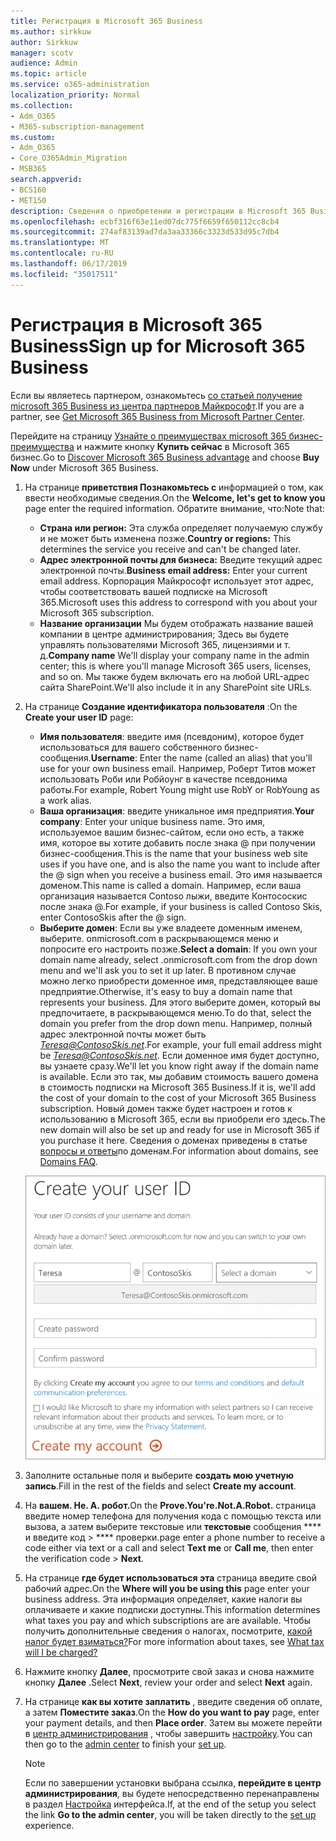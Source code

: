 ```yaml
---
title: Регистрация в Microsoft 365 Business
ms.author: sirkkuw
author: Sirkkuw
manager: scotv
audience: Admin
ms.topic: article
ms.service: o365-administration
localization_priority: Normal
ms.collection:
- Adm_O365
- M365-subscription-management
ms.custom:
- Adm_O365
- Core_O365Admin_Migration
- MSB365
search.appverid:
- BCS160
- MET150
description: Сведения о приобретении и регистрации в Microsoft 365 Business.
ms.openlocfilehash: ecbf316f63e11ed07dc775f6659f650112cc8cb4
ms.sourcegitcommit: 274af83139ad7da3aa33366c3323d533d95c7db4
ms.translationtype: MT
ms.contentlocale: ru-RU
ms.lasthandoff: 06/17/2019
ms.locfileid: "35017511"
---
```

# <a name="sign-up-for-microsoft-365-business"></a><span data-ttu-id="e72d2-103">Регистрация в Microsoft 365 Business</span><span class="sxs-lookup"><span data-stu-id="e72d2-103">Sign up for Microsoft 365 Business</span></span>

<span data-ttu-id="e72d2-104">Если вы являетесь партнером, ознакомьтесь [со статьей получение microsoft 365 Business из центра партнеров Майкрософт](get-microsoft-365-business.md#get-microsoft-365-business-from-microsoft-partner-center).</span><span class="sxs-lookup"><span data-stu-id="e72d2-104">If you are a partner, see [Get Microsoft 365 Business from Microsoft Partner Center](get-microsoft-365-business.md#get-microsoft-365-business-from-microsoft-partner-center).</span></span>

<span data-ttu-id="e72d2-105">Перейдите на страницу [Узнайте о преимуществах microsoft 365 бизнес-преимущества](https://www.microsoft.com/microsoft-365/business#pmg-cmp-desktop) и нажмите кнопку **Купить сейчас** в Microsoft 365 бизнес.</span><span class="sxs-lookup"><span data-stu-id="e72d2-105">Go to [Discover Microsoft 365 Business advantage](https://www.microsoft.com/microsoft-365/business#pmg-cmp-desktop) and choose **Buy Now** under Microsoft 365 Business.</span></span>

1. <span data-ttu-id="e72d2-106">На странице **приветствия Познакомьтесь с** информацией о том, как ввести необходимые сведения.</span><span class="sxs-lookup"><span data-stu-id="e72d2-106">On the **Welcome, let's get to know you** page enter the required information.</span></span> <span data-ttu-id="e72d2-107">Обратите внимание, что:</span><span class="sxs-lookup"><span data-stu-id="e72d2-107">Note that:</span></span>
 
    -  <span data-ttu-id="e72d2-108">**Страна или регион:** Эта служба определяет получаемую службу и не может быть изменена позже.</span><span class="sxs-lookup"><span data-stu-id="e72d2-108">**Country or regions:** This determines the service you receive and can't be changed later.</span></span>
    - <span data-ttu-id="e72d2-109">**Адрес электронной почты для бизнеса:** Введите текущий адрес электронной почты.</span><span class="sxs-lookup"><span data-stu-id="e72d2-109">**Business email address:** Enter your current email address.</span></span> <span data-ttu-id="e72d2-110">Корпорация Майкрософт использует этот адрес, чтобы соответствовать вашей подписке на Microsoft 365.</span><span class="sxs-lookup"><span data-stu-id="e72d2-110">Microsoft uses this address to correspond with you about your Microsoft 365 subscription.</span></span>
    - <span data-ttu-id="e72d2-111">**Название организации** Мы будем отображать название вашей компании в центре администрирования; Здесь вы будете управлять пользователями Microsoft 365, лицензиями и т. д.</span><span class="sxs-lookup"><span data-stu-id="e72d2-111">**Company name** We'll display your company name in the admin center; this is where you'll manage Microsoft 365 users, licenses, and so on.</span></span> <span data-ttu-id="e72d2-112">Мы также будем включать его на любой URL-адрес сайта SharePoint.</span><span class="sxs-lookup"><span data-stu-id="e72d2-112">We'll also include it in any SharePoint site URLs.</span></span>

2. <span data-ttu-id="e72d2-113">На странице **Создание идентификатора пользователя** :</span><span class="sxs-lookup"><span data-stu-id="e72d2-113">On the **Create your user ID** page:</span></span>

    - <span data-ttu-id="e72d2-114">**Имя пользователя**: введите имя (псевдоним), которое будет использоваться для вашего собственного бизнес-сообщения.</span><span class="sxs-lookup"><span data-stu-id="e72d2-114">**Username**: Enter the name (called an alias) that you'll use for your own business email.</span></span> <span data-ttu-id="e72d2-115">Например, Роберт Титов может использовать Роби или Робйоунг в качестве псевдонима работы.</span><span class="sxs-lookup"><span data-stu-id="e72d2-115">For example, Robert Young might use RobY or RobYoung as a work alias.</span></span>
    - <span data-ttu-id="e72d2-116">**Ваша организация**: введите уникальное имя предприятия.</span><span class="sxs-lookup"><span data-stu-id="e72d2-116">**Your company**: Enter your unique business name.</span></span> <span data-ttu-id="e72d2-117">Это имя, используемое вашим бизнес-сайтом, если оно есть, а также имя, которое вы хотите добавить после знака @ при получении бизнес-сообщения.</span><span class="sxs-lookup"><span data-stu-id="e72d2-117">This is the name that your business web site uses if you have one, and is also the name you want to include after the @ sign when you receive a business email.</span></span> <span data-ttu-id="e72d2-118">Это имя называется доменом.</span><span class="sxs-lookup"><span data-stu-id="e72d2-118">This name is called a domain.</span></span> <span data-ttu-id="e72d2-119">Например, если ваша организация называется Contoso лыжи, введите Контососкис после знака @.</span><span class="sxs-lookup"><span data-stu-id="e72d2-119">For example, if your business is called Contoso Skis, enter ContosoSkis after the @ sign.</span></span>
    - <span data-ttu-id="e72d2-120">**Выберите домен**: Если вы уже владеете доменным именем, выберите. onmicrosoft.com в раскрывающемся меню и попросите его настроить позже.</span><span class="sxs-lookup"><span data-stu-id="e72d2-120">**Select a domain**: If you own your domain name already, select .onmicrosoft.com from the drop down menu and we'll ask you to set it up later.</span></span> <span data-ttu-id="e72d2-121">В противном случае можно легко приобрести доменное имя, представляющее ваше предприятие.</span><span class="sxs-lookup"><span data-stu-id="e72d2-121">Otherwise, it's easy to buy a domain name that represents your business.</span></span> <span data-ttu-id="e72d2-122">Для этого выберите домен, который вы предпочитаете, в раскрывающемся меню.</span><span class="sxs-lookup"><span data-stu-id="e72d2-122">To do that, select the domain you prefer from the drop down menu.</span></span> <span data-ttu-id="e72d2-123">Например, полный адрес электронной почты может быть *Teresa@ContosoSkis.net*.</span><span class="sxs-lookup"><span data-stu-id="e72d2-123">For example, your full email address might be *Teresa@ContosoSkis.net*.</span></span> <span data-ttu-id="e72d2-124">Если доменное имя будет доступно, вы узнаете сразу.</span><span class="sxs-lookup"><span data-stu-id="e72d2-124">We'll let you know right away if the domain name is available.</span></span> <span data-ttu-id="e72d2-125">Если это так, мы добавим стоимость вашего домена в стоимость подписки на Microsoft 365 Business.</span><span class="sxs-lookup"><span data-stu-id="e72d2-125">If it is, we'll add the cost of your domain to the cost of your Microsoft 365 Business subscription.</span></span> <span data-ttu-id="e72d2-126">Новый домен также будет настроен и готов к использованию в Microsoft 365, если вы приобрели его здесь.</span><span class="sxs-lookup"><span data-stu-id="e72d2-126">The new domain will also be set up and ready for use in Microsoft 365 if you purchase it here.</span></span> <span data-ttu-id="e72d2-127">Сведения о доменах приведены в статье [вопросы и ответы](https://docs.microsoft.com/office365/admin/setup/domains-faq)по доменам.</span><span class="sxs-lookup"><span data-stu-id="e72d2-127">For information about domains, see [Domains FAQ](https://docs.microsoft.com/office365/admin/setup/domains-faq).</span></span>
    
    ![Снимок экрана: страница "Создание идентификатора пользователя".](media/signinuserid.png)

3. <span data-ttu-id="e72d2-129">Заполните остальные поля и выберите **создать мою учетную запись**.</span><span class="sxs-lookup"><span data-stu-id="e72d2-129">Fill in the rest of the fields and select **Create my account**.</span></span>
4. <span data-ttu-id="e72d2-130">На **вашем. Не. A. робот.**</span><span class="sxs-lookup"><span data-stu-id="e72d2-130">On the **Prove.You're.Not.A.Robot.**</span></span> <span data-ttu-id="e72d2-131">страница введите номер телефона для получения кода с помощью текста или вызова, а затем выберите текстовые или **текстовые** сообщения \*\*\*\* и введите код \> \*\*\*\* проверки.</span><span class="sxs-lookup"><span data-stu-id="e72d2-131">page enter a phone number to receive a code either via text or a call and select **Text me** or **Call me**, then enter the verification code \> **Next**.</span></span>
5. <span data-ttu-id="e72d2-132">На странице **где будет использоваться эта** страница введите свой рабочий адрес.</span><span class="sxs-lookup"><span data-stu-id="e72d2-132">On the **Where will you be using this** page enter your business address.</span></span> <span data-ttu-id="e72d2-133">Эта информация определяет, какие налоги вы оплачиваете и какие подписки доступны.</span><span class="sxs-lookup"><span data-stu-id="e72d2-133">This information determines what taxes you pay and which subscriptions are are available.</span></span> <span data-ttu-id="e72d2-134">Чтобы получить дополнительные сведения о налогах, посмотрите, [какой налог будет взиматься?](https://docs.microsoft.com/office365/admin/subscriptions-and-billing/what-tax-will-i-be-charged?view=o365-worldwide)</span><span class="sxs-lookup"><span data-stu-id="e72d2-134">For more information about taxes, see [What tax will I be charged?](https://docs.microsoft.com/office365/admin/subscriptions-and-billing/what-tax-will-i-be-charged?view=o365-worldwide)</span></span> 
1. <span data-ttu-id="e72d2-135">Нажмите кнопку **Далее**, просмотрите свой заказ и снова нажмите кнопку **Далее** .</span><span class="sxs-lookup"><span data-stu-id="e72d2-135">Select **Next**, review your order and select **Next** again.</span></span>
1. <span data-ttu-id="e72d2-136">На странице **как вы хотите заплатить** , введите сведения об оплате, а затем **Поместите заказ**.</span><span class="sxs-lookup"><span data-stu-id="e72d2-136">On the **How do you want to pay** page, enter your payment details, and then **Place order**.</span></span>
    <span data-ttu-id="e72d2-137">Затем вы можете перейти в [центр администрирования](https://docs.microsoft.com/en-us/office365/admin/subscriptions-and-billing/what-tax-will-i-be-charged?view=o365-worldwide) , чтобы завершить [настройку](set-up.md).</span><span class="sxs-lookup"><span data-stu-id="e72d2-137">You can then go to the [admin center](https://docs.microsoft.com/en-us/office365/admin/subscriptions-and-billing/what-tax-will-i-be-charged?view=o365-worldwide) to finish your [set up](set-up.md).</span></span>

    > [!NOTE]
    > <span data-ttu-id="e72d2-138">Если по завершении установки выбрана ссылка, **перейдите в центр администрирования**, вы будете непосредственно перенаправлены в раздел [Настройка](set-up.md) интерфейса.</span><span class="sxs-lookup"><span data-stu-id="e72d2-138">If, at the end of the setup you select the link **Go to the admin center**, you will be taken directly to the [set up](set-up.md) experience.</span></span>